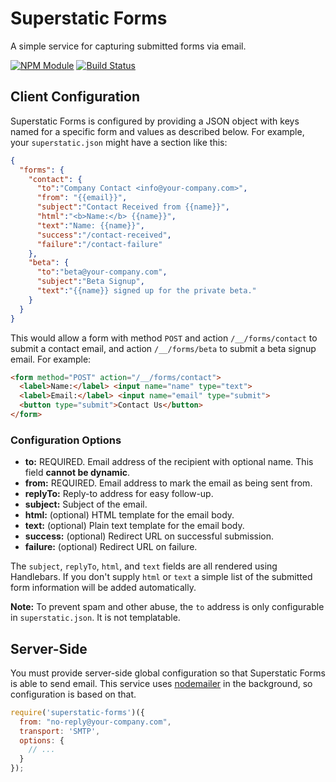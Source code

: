# Superstatic Forms

A simple service for capturing submitted forms via email.

[![NPM Module](http://img.shields.io/npm/v/superstatic-forms.svg?style=flat)](https://npmjs.org/package/superstatic-forms)
[![Build Status](http://img.shields.io/travis/divshot/superstatic-forms.svg?style=flat)](https://travis-ci.org/divshot/superstatic-forms)

## Client Configuration

Superstatic Forms is configured by providing a JSON object with keys
named for a specific form and values as described below. For example,
your `superstatic.json` might have a section like this:

```json
{
  "forms": {
    "contact": {
      "to":"Company Contact <info@your-company.com>",
      "from": "{{email}}",
      "subject":"Contact Received from {{name}}",
      "html":"<b>Name:</b> {{name}}",
      "text":"Name: {{name}}",
      "success":"/contact-received",
      "failure":"/contact-failure"
    },
    "beta": {
      "to":"beta@your-company.com",
      "subject":"Beta Signup",
      "text":"{{name}} signed up for the private beta."
    }
  }
}
```

This would allow a form with method `POST` and action `/__/forms/contact`
to submit a contact email, and action `/__/forms/beta` to submit a beta
signup email. For example:

```html
<form method="POST" action="/__/forms/contact">
  <label>Name:</label> <input name="name" type="text">
  <label>Email:</label> <input name="email" type="submit">
  <button type="submit">Contact Us</button>
</form>
```

### Configuration Options

* **to:** REQUIRED. Email address of the recipient with optional name. This field **cannot be dynamic**.
* **from:** REQUIRED. Email address to mark the email as being sent from.
* **replyTo:** Reply-to address for easy follow-up.
* **subject:** Subject of the email.
* **html:** (optional) HTML template for the email body.
* **text:** (optional) Plain text template for the email body.
* **success:** (optional) Redirect URL on successful submission.
* **failure:** (optional) Redirect URL on failure.

The `subject`, `replyTo`, `html`, and `text` fields are all rendered using Handlebars. If you don't supply `html` or `text` a simple list of the submitted form information will be added automatically.

**Note:** To prevent spam and other abuse, the `to` address is only configurable in `superstatic.json`. It is not templatable.

## Server-Side

You must provide server-side global configuration so that Superstatic
Forms is able to send email. This service uses [nodemailer](http://nodemailer.com)
in the background, so configuration is based on that.

```js
require('superstatic-forms')({
  from: "no-reply@your-company.com",
  transport: 'SMTP',
  options: {
    // ...
  }
});
```
